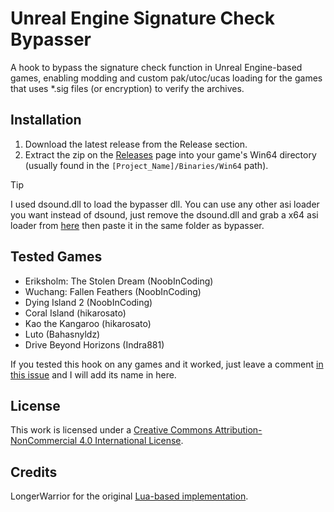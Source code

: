 # Unreal Engine Signature Check Bypasser

A hook to bypass the signature check function in Unreal Engine-based games, enabling modding and custom pak/utoc/ucas loading for the games that uses *.sig files (or encryption) to verify the archives.

## Installation

1. Download the latest release from the Release section.
2. Extract the zip on the [Releases](https://github.com/rm-NoobInCoding/UniversalSigBypasser/releases) page into your game's Win64 directory (usually found in the `[Project_Name]/Binaries/Win64` path).


> [!TIP]
> I used dsound.dll to load the bypasser dll. You can use any other asi loader you want instead of dsound, just remove the dsound.dll and grab a x64 asi loader from [here](https://github.com/ThirteenAG/Ultimate-ASI-Loader/releases) then paste it in the same folder as bypasser.

## Tested Games
* Eriksholm: The Stolen Dream (NoobInCoding)
* Wuchang: Fallen Feathers (NoobInCoding)
* Dying Island 2 (NoobInCoding)
* Coral Island (hikarosato)
* Kao the Kangaroo (hikarosato)
* Luto (Bahasnyldz)
* Drive Beyond Horizons (Indra881)

If you tested this hook on any games and it worked, just leave a comment [in this issue](https://github.com/rm-NoobInCoding/UniversalSigBypasser/issues/2) and I will add its name in here.

## License

This work is licensed under a [Creative Commons Attribution-NonCommercial 4.0 International License](https://creativecommons.org/licenses/by-nc/4.0/).

## Credits

LongerWarrior for the original [Lua-based implementation](https://gist.github.com/Buckminsterfullerene02/90077ce81c0fd908144498869f4ea288).
